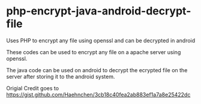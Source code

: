 # php-encrypt-java-android-decrypt-file
Uses PHP to encrypt any file using openssl and can be decrypted in android

These codes can be used to encrypt any file on a apache server using openssl.

The java code can be used on android to decrypt the ecrypted file on the server after storing it to the android system.

Origial Credit goes to https://gist.github.com/Haehnchen/3cb18c40fea2ab883ef1a7a8e25422dc
